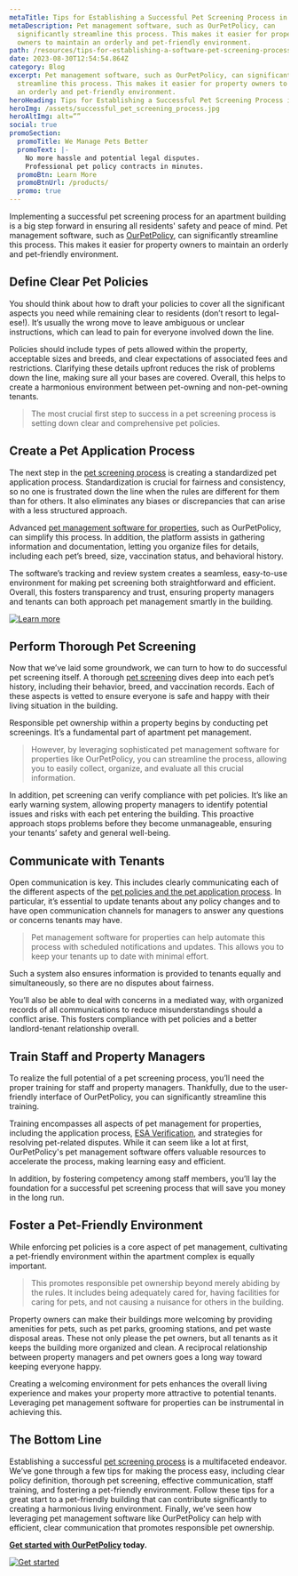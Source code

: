 ```yaml
---
metaTitle: Tips for Establishing a Successful Pet Screening Process in Apartments
metaDescription: Pet management software, such as OurPetPolicy, can
  significantly streamline this process. This makes it easier for property
  owners to maintain an orderly and pet-friendly environment.
path: /resources/tips-for-establishing-a-software-pet-screening-process-in-apartments
date: 2023-08-30T12:54:54.864Z
category: Blog
excerpt: Pet management software, such as OurPetPolicy, can significantly
  streamline this process. This makes it easier for property owners to maintain
  an orderly and pet-friendly environment.
heroHeading: Tips for Establishing a Successful Pet Screening Process in Apartments
heroImg: /assets/successful_pet_screening_process.jpg
heroAltImg: alt=””
social: true
promoSection:
  promoTitle: We Manage Pets Better
  promoText: |-
    No more hassle and potential legal disputes.
    Professional pet policy contracts in minutes.
  promoBtn: Learn More
  promoBtnUrl: /products/
  promo: true
---
```

Implementing a successful pet screening process for an apartment building is a big step forward in ensuring all residents' safety and peace of mind. Pet management software, such as [OurPetPolicy](https://landlordtech.com/products), can significantly streamline this process. This makes it easier for property owners to maintain an orderly and pet-friendly environment.

## Define Clear Pet Policies

You should think about how to draft your policies to cover all the significant aspects you need while remaining clear to residents (don’t resort to legal-ese!). It’s usually the wrong move to leave ambiguous or unclear instructions, which can lead to pain for everyone involved down the line.

Policies should include types of pets allowed within the property, acceptable sizes and breeds, and clear expectations of associated fees and restrictions. Clarifying these details upfront reduces the risk of problems down the line, making sure all your bases are covered. Overall, this helps to create a harmonious environment between pet-owning and non-pet-owning tenants.

> The most crucial first step to success in a pet screening process is setting down clear and comprehensive pet policies.

## Create a Pet Application Process

The next step in the [pet screening process](https://landlordtech.com/resources/best-practices-to-properly-screen-pets-for-apartments) is creating a standardized pet application process. Standardization is crucial for fairness and consistency, so no one is frustrated down the line when the rules are different for them than for others. It also eliminates any biases or discrepancies that can arise with a less structured approach.

Advanced [pet management software for properties](https://landlordtech.com/resources/pet-management-software-benefits-and-roi), such as OurPetPolicy, can simplify this process. In addition, the platform assists in gathering information and documentation, letting you organize files for details, including each pet’s breed, size, vaccination status, and behavioral history.

The software’s tracking and review system creates a seamless, easy-to-use environment for making pet screening both straightforward and efficient. Overall, this fosters transparency and trust, ensuring property managers and tenants can both approach pet management smartly in the building.

[![Learn more](/assets/efficient_pet_screening_process_for_landlords.png "Learn more")](https://landlordtech.com/products)

## Perform Thorough Pet Screening

Now that we’ve laid some groundwork, we can turn to how to do successful pet screening itself. A thorough [pet screening](https://landlordtech.com/resources/protecting-your-rental-property-from-pet-damage) dives deep into each pet’s history, including their behavior, breed, and vaccination records. Each of these aspects is vetted to ensure everyone is safe and happy with their living situation in the building.

Responsible pet ownership within a property begins by conducting pet screenings. It’s a fundamental part of apartment pet management.

> However, by leveraging sophisticated pet management software for properties like OurPetPolicy, you can streamline the process, allowing you to easily collect, organize, and evaluate all this crucial information.

In addition, pet screening can verify compliance with pet policies. It’s like an early warning system, allowing property managers to identify potential issues and risks with each pet entering the building. This proactive approach stops problems before they become unmanageable, ensuring your tenants’ safety and general well-being.

## Communicate with Tenants

Open communication is key. This includes clearly communicating each of the different aspects of the [pet policies and the pet application process](https://landlordtech.com/resources/landlord-Q&A-should-you-move-to-a-pet-friendly-policy). In particular, it’s essential to update tenants about any policy changes and to have open communication channels for managers to answer any questions or concerns tenants may have.

> Pet management software for properties can help automate this process with scheduled notifications and updates. This allows you to keep your tenants up to date with minimal effort. 

Such a system also ensures information is provided to tenants equally and simultaneously, so there are no disputes about fairness.

You’ll also be able to deal with concerns in a mediated way, with organized records of all communications to reduce misunderstandings should a conflict arise. This fosters compliance with pet policies and a better landlord-tenant relationship overall.

## Train Staff and Property Managers

To realize the full potential of a pet screening process, you’ll need the proper training for staff and property managers. Thankfully, due to the user-friendly interface of OurPetPolicy, you can significantly streamline this training.

Training encompasses all aspects of pet management for properties, including the application process, [ESA Verification](https://landlordtech.com/resources/emotional-support-animals-service-animals-and-pets-whats-the-difference), and strategies for resolving pet-related disputes. While it can seem like a lot at first, OurPetPolicy's pet management software offers valuable resources to accelerate the process, making learning easy and efficient.

In addition, by fostering competency among staff members, you’ll lay the foundation for a successful pet screening process that will save you money in the long run.

## Foster a Pet-Friendly Environment

While enforcing pet policies is a core aspect of pet management, cultivating a pet-friendly environment within the apartment complex is equally important. 

> This promotes responsible pet ownership beyond merely abiding by the rules. It includes being adequately cared for, having facilities for caring for pets, and not causing a nuisance for others in the building.

Property owners can make their buildings more welcoming by providing amenities for pets, such as pet parks, grooming stations, and pet waste disposal areas. These not only please the pet owners, but all tenants as it keeps the building more organized and clean. A reciprocal relationship between property managers and pet owners goes a long way toward keeping everyone happy.

Creating a welcoming environment for pets enhances the overall living experience and makes your property more attractive to potential tenants. Leveraging pet management software for properties can be instrumental in achieving this.

## The Bottom Line

Establishing a successful [pet screening process](https://landlordtech.com/resources/seven-ESA-loopholes-commonly-used-by-tenants-and-how-to-close-them) is a multifaceted endeavor. We’ve gone through a few tips for making the process easy, including clear policy definition, thorough pet screening, effective communication, staff training, and fostering a pet-friendly environment. Follow these tips for a great start to a pet-friendly building that can contribute significantly to creating a harmonious living environment. Finally, we’ve seen how leveraging pet management software like OurPetPolicy can help with efficient, clear communication that promotes responsible pet ownership.

**[Get started with OurPetPolicy](https://info.ourpetpolicy.com/demo/) today.**

[![Get started](/assets/ourpetpolicy_pet_management_platform_for_apartments.png "Get started")](https://landlordtech.com/products)
